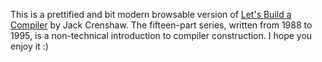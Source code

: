 This is a prettified and bit modern browsable version of [Let's Build a Compiler](https://compilers.iecc.com/crenshaw/) by Jack Crenshaw. The fifteen-part series, written from 1988 to 1995, is a non-technical introduction to compiler construction. I hope you enjoy it :)